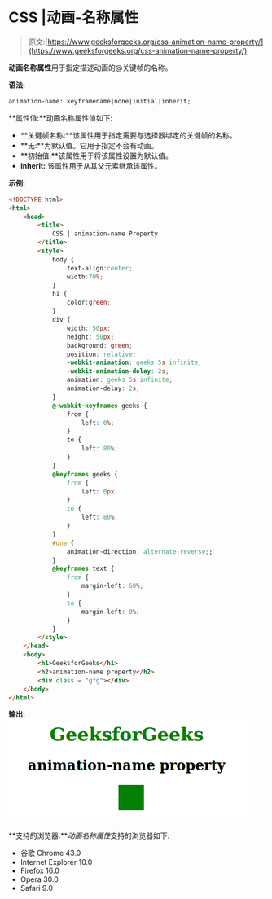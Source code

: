 # CSS |动画-名称属性

> 原文:[https://www.geeksforgeeks.org/css-animation-name-property/](https://www.geeksforgeeks.org/css-animation-name-property/)

**动画名称属性**用于指定描述动画的@关键帧的名称。

**语法:**

```html
animation-name: keyframename|none|initial|inherit;
```

**属性值:**动画名称属性值如下:

*   **关键帧名称:**该属性用于指定需要与选择器绑定的关键帧的名称。
*   **无:**为默认值。它用于指定不会有动画。
*   **初始值:**该属性用于将该属性设置为默认值。
*   **inherit:** 该属性用于从其父元素继承该属性。

**示例:**

```html
<!DOCTYPE html> 
<html> 
    <head> 
        <title>
            CSS | animation-name Property
        </title>
        <style> 
            body {
                text-align:center;
                width:70%;
            }
            h1 {
                color:green;
            }
            div {
                width: 50px;
                height: 50px;
                background: green;
                position: relative;
                -webkit-animation: geeks 5s infinite;
                -webkit-animation-delay: 2s;
                animation: geeks 5s infinite;
                animation-delay: 2s;
            }
            @-webkit-keyframes geeks {
                from {
                    left: 0%;
                }
                to {
                    left: 80%;
                }
            }
            @keyframes geeks {
                from {
                    left: 0px;
                }
                to {
                    left: 80%;
                }
            } 
            #one { 
                animation-direction: alternate-reverse;; 
            } 
            @keyframes text { 
                from { 
                    margin-left: 60%; 
                } 
                to { 
                    margin-left: 0%; 
                } 
            } 
        </style> 
    </head> 
    <body> 
        <h1>GeeksforGeeks</h1> 
        <h2>animation-name property</h2> 
        <div class = "gfg"></div> 
    </body> 
</html>                                                    
```

**输出:**
![](img/52c4393f762274a085d50e212a0e1e53.png)

**支持的浏览器:***动画名称属性*支持的浏览器如下:

*   谷歌 Chrome 43.0
*   Internet Explorer 10.0
*   Firefox 16.0
*   Opera 30.0
*   Safari 9.0